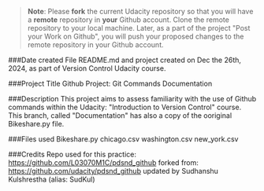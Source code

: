 >**Note**: Please **fork** the current Udacity repository so that you will have a **remote** repository in **your** Github account. Clone the remote repository to your local machine. Later, as a part of the project "Post your Work on Github", you will push your proposed changes to the remote repository in your Github account.

###Date created
File README.md and project created on Dec the 26th, 2024, as part of Version Control Udacity course.

###Project Title
Github Project: Git Commands Documentation

###Description
This project aims to assess familiarity with the use of Github commands within the Udacity: "Introduction to Version Control" course.
This branch, called "Documentation" has also a copy of the ooriginal Bikeshare.py file.

###Files used
Bikeshare.py chicago.csv washington.csv new_york.csv

###Credits
Repo used for this practice: https://github.com/L03070M1C/pdsnd_github forked from: https://github.com/udacity/pdsnd_github updated by Sudhanshu Kulshrestha (alias: SudKul)